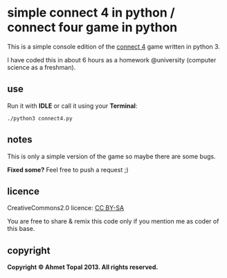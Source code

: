 # simple connect 4 in python / connect four game in python

This is a simple console edition of the [connect 4](http://en.wikipedia.org/wiki/Connect_Four) game written in python 3.

I have coded this in about 6 hours as a homework @university (computer science as a freshman).

## use

Run it with **IDLE** or call it using your **Terminal**:

	./python3 connect4.py

## notes

This is only a simple version of the game so maybe there are some bugs.

**Fixed some?** Feel free to push a request ;)

## licence

CreativeCommons2.0 licence: [CC BY-SA](http://creativecommons.org/licenses/by-sa/2.0/)

You are free to share & remix this code only if you mention me as coder of this base.


## copyright

**Copyright © Ahmet Topal 2013. All rights reserved.**
